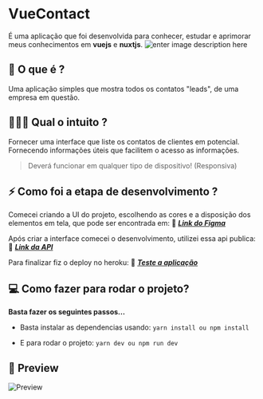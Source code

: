 # VueContact 
É uma aplicação que foi desenvolvida para conhecer, estudar e aprimorar meus conhecimentos em **vuejs** e **nuxtjs**.
![enter image description here](https://br.vuejs.org/images/logo.png)

## 🤔 O que é ?
Uma aplicação simples que mostra todos os contatos "leads", de uma empresa em questão.

## 👨🏽‍💻 Qual o intuito ?
Fornecer uma interface que liste os contatos de clientes em potencial. Fornecendo informações úteis que facilitem o acesso as informações.
> Deverá funcionar em qualquer tipo de dispositivo! (Responsiva)
## ⚡️ Como foi a etapa de desenvolvimento ?
Comecei criando a UI do projeto, escolhendo as cores e a disposição dos elementos em tela, que pode ser encontrada em:
🔗 [***Link do Figma***](https://www.figma.com/file/hRTST6D86tl2iAU1EWfGSa/VueContact?node-id=0%3A1)

Após criar a interface comecei o desenvolvimento, utilizei essa api publica:
🔗 [***Link da API***](https://jsonplaceholder.typicode.com/users)

Para finalizar fiz o deploy no heroku:
🔗 [***Teste a aplicação***](https://vue-contact.herokuapp.com/)

## 💻 Como fazer para rodar o projeto?
**Basta fazer os seguintes passos...**

- Basta instalar as dependencias usando:
`yarn install ou npm install`

- E para rodar o projeto:
`yarn dev ou npm run dev`

## 👀 Preview
![Preview](.github/video.gif)